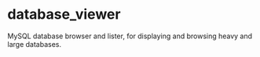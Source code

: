 # database_viewer
MySQL database browser and lister, for displaying and browsing heavy and large databases.
